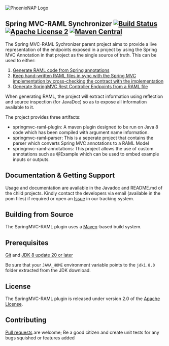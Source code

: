 ![PhoenixNAP Logo](https://phoenixnap.com/wp-content/themes/phoenixnap-v2/img/v2/logo.svg)

## Spring MVC-RAML Synchronizer [![Build Status](https://travis-ci.org/phoenixnap/springmvc-raml-plugin.svg?branch=master)](https://travis-ci.org/phoenixnap/springmvc-raml-plugin) [![Apache License 2](https://img.shields.io/badge/license-ASF2-blue.svg)](https://www.apache.org/licenses/LICENSE-2.0.txt) [![Maven Central](https://maven-badges.herokuapp.com/maven-central/com.phoenixnap.oss/springmvc-raml-plugin/badge.svg)](https://maven-badges.herokuapp.com/maven-central/com.phoenixnap.oss/springmvc-raml-plugin/badge.svg)

The Spring MVC-RAML Sychronizer parent project aims to provide a live representation of the endpoints exposed in a project by using the Spring MVC Annotation in that project as the single source of truth. 
This can be used to either:

1. [Generate RAML code from Spring annotations](https://github.com/phoenixnap/springmvc-raml-plugin/tree/master/springmvc-raml-plugin#usage-1---generating-raml-from-implementation)
2. [Keep hand-written RAML files in sync with the Spring MVC implementation by cross-checking the contract with the implementation](
https://github.com/phoenixnap/springmvc-raml-plugin/tree/master/springmvc-raml-plugin#usage-2---style-checking-raml-document-and-verifying-against-implementation)
3. [Generate SpringMVC Rest Controller Endpoints from a RAML file]( https://github.com/phoenixnap/springmvc-raml-plugin/tree/master/springmvc-raml-plugin#usage-3---generating-springmvc-server-endpoints-from-a-raml-file)

When generating RAML, the project will extract information using reflection and source inspection (for JavaDoc) so as to expose all information available to it.

The project provides three artifacts:
- springmvc-raml-plugin: A maven plugin designed to be run on Java 8 code which has been compiled with argument name information. 
- springmvc-raml-parser: This is a seperate project that contains the parser which converts Spring MVC annotations to a RAML Model
- springmvc-raml-annotations: This project allows the use of custom annotations such as @Example which can be used to embed example inputs or outputs.


## Documentation & Getting Support
Usage and documentation are available in the Javadoc and README.md of the child projects. Kindly contact the developers via email (available in the pom files) if required or open an [Issue][] in our tracking system.

## Building from Source
The SpringMVC-RAML plugin uses a [Maven][]-based build system.

## Prerequisites
[Git][] and [JDK 8 update 20 or later][JDK8 build]

Be sure that your `JAVA_HOME` environment variable points to the `jdk1.8.0` folder
extracted from the JDK download.

## License
The SpringMVC-RAML plugin is released under version 2.0 of the [Apache License][].

## Contributing
[Pull requests][] are welcome; Be a good citizen and create unit tests for any bugs squished or features added

[Pull requests]: http://help.github.com/send-pull-requests
[Apache License]: http://www.apache.org/licenses/LICENSE-2.0
[Git]: http://help.github.com/set-up-git-redirect
[JDK8 build]: http://www.oracle.com/technetwork/java/javase/downloads
[Maven]: http://maven.apache.org/
[Issue]: https://github.com/phoenixnap/springmvc-raml-plugin/issues
